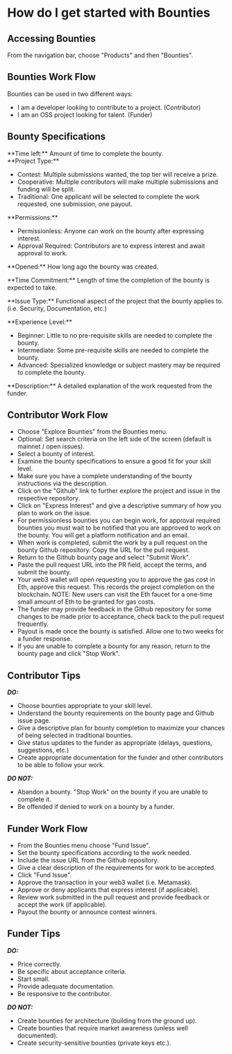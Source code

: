 # How do I get started with Bounties

**Accessing Bounties**  
------------------

From the navigation bar, choose "Products" and then "Bounties".

  
**Bounties Work Flow**  
------------------

Bounties can be used in two different ways:

- I am a developer looking to contribute to a project. \(Contributor\)  
- I am an OSS project looking for talent. \(Funder\)

**Bounty Specifications**  
------------------

\*\*Time left:\*\* Amount of time to complete the bounty.    
\*\*Project Type:\*\*

- Contest: Multiple submissions wanted, the top tier will receive a prize.  
- Cooperative: Multiple contributors will make multiple submissions and funding will be split.  
- Traditional:  One applicant will be selected to complete the work requested, one submission, one payout.

\*\*Permissions:\*\*

- Permissionless:  Anyone can work on the bounty after expressing interest.  
- Approval Required:  Contributors are to express interest and await approval to work.

\*\*Opened:\*\* How long ago the bounty was created.

\*\*Time Commitment:\*\* Length of time the completion of the bounty is expected to take.

\*\*Issue Type:\*\* Functional aspect of the project that the bounty applies to.  \(i.e. Security, Documentation, etc.\)

\*\*Experience Level:\*\*

- Beginner:  Little to no pre-requisite skills are needed to complete the bounty.  
- Intermediate:  Some pre-requisite skills are needed to complete the bounty.  
- Advanced:  Specialized knowledge or subject mastery may be required to complete the bounty.

\*\*Description:\*\*  A detailed explanation of the work requested from the funder.

**Contributor Work Flow**  
------------------

-  Choose "Explore Bounties" from the Bounties menu.  
-  Optional: Set search criteria on the left side of the screen \(default is mainnet / open issues\).  
-  Select a bounty of interest.  
-  Examine the bounty specifications to ensure a good fit for your skill level.  
-  Make sure you have a complete understanding of the bounty instructions via the description.  
-  Click on the "Github" link to further explore the project and issue in the respective repository.  
-  Click on "Express Interest" and give a descriptive summary of how you plan to work on the issue.  
-  For permissionless bounties you can begin work, for approval required bounties you must wait to be notified that you are approved to work on the bounty.  You will get a platform notification and an email.  
-  When work is completed, submit the work by a pull request on the bounty Github repository.  Copy the URL for the pull request.  
-  Return to the Github bounty page and select "Submit Work".  
-  Paste the pull request URL into the PR field, accept the terms, and submit the bounty.  
-  Your web3 wallet will open requesting you to approve the gas cost in Eth, approve this request.  This records the project completion on the blockchain.  NOTE:  New users can visit the Eth faucet for a one-time small amount of Eth to be granted for gas costs.  
-  The funder may provide feedback in the Github repository for some changes to be made prior to acceptance, check back to the pull request frequently.  
-  Payout is made once the bounty is satisfied.  Allow one to two weeks for a funder response.  
-  If you are unable to complete a bounty for any reason, return to the bounty page and click "Stop Work".

**Contributor Tips**  
------------------

_**DO:**_

- Choose bounties appropriate to your skill level.  
- Understand the bounty requirements on the bounty page and Github issue page.  
- Give a descriptive plan for bounty completion to maximize your chances of being selected in traditional bounties.  
- Give status updates to the funder as appropriate \(delays, questions, suggestions, etc.\)  
- Create appropriate documentation for the funder and other contributors to be able to follow your work.

_**DO NOT:**_ 

- Abandon a bounty.  "Stop Work" on the bounty if you are unable to complete it.  
- Be offended if denied to work on a bounty by a funder.

**Funder Work Flow**  
------------------

- From the Bounties menu choose "Fund Issue".  
- Set the bounty specifications according to the work needed.  
- Include the issue URL from the Github repository.  
- Give a clear description of the requirements for work to be accepted.   
- Click "Fund Issue".  
- Approve the transaction in your web3 wallet \(i.e. Metamask\).  
- Approve or deny applicants that express interest \(if applicable\).  
- Review work submitted in the pull request and provide feedback or accept the work \(if applicable\).  
- Payout the bounty or announce contest winners.

**Funder Tips**  
------------------

_**DO:**_ 

- Price correctly.  
- Be specific about acceptance criteria.  
- Start small.  
- Provide adequate documentation.  
- Be responsive to the contributor.

_**DO NOT:**_ 

- Create bounties for architecture \(building from the ground up\).  
- Create bounties that require market awareness \(unless well documented\).  
- Create security-sensitive bounties \(private keys etc.\).


